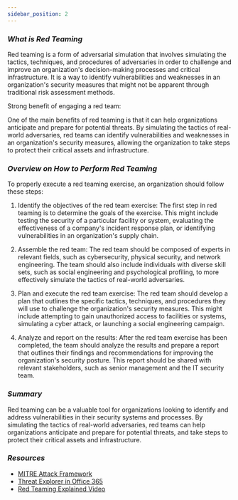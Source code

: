 ```yaml
---
sidebar_position: 2
---
```


### *What is Red Teaming*
Red teaming is a form of adversarial simulation that involves simulating the tactics, techniques, and procedures of adversaries in order to challenge and improve an organization's decision-making processes and critical infrastructure. It is a way to identify vulnerabilities and weaknesses in an organization's security measures that might not be apparent through traditional risk assessment methods.

Strong benefit of engaging a red team:

One of the main benefits of red teaming is that it can help organizations anticipate and prepare for potential threats. By simulating the tactics of real-world adversaries, red teams can identify vulnerabilities and weaknesses in an organization's security measures, allowing the organization to take steps to protect their critical assets and infrastructure.

### *Overview on How to Perform Red Teaming*
To properly execute a red teaming exercise, an organization should follow these steps:

1. Identify the objectives of the red team exercise: The first step in red teaming is to determine the goals of the exercise. This might include testing the security of a particular facility or system, evaluating the effectiveness of a company's incident response plan, or identifying vulnerabilities in an organization's supply chain. 

2. Assemble the red team: The red team should be composed of experts in relevant fields, such as cybersecurity, physical security, and network engineering. The team should also include individuals with diverse skill sets, such as social engineering and psychological profiling, to more effectively simulate the tactics of real-world adversaries.

3. Plan and execute the red team exercise: The red team should develop a plan that outlines the specific tactics, techniques, and procedures they will use to challenge the organization's security measures. This might include attempting to gain unauthorized access to facilities or systems, simulating a cyber attack, or launching a social engineering campaign.

4. Analyze and report on the results: After the red team exercise has been completed, the team should analyze the results and prepare a report that outlines their findings and recommendations for improving the organization's security posture. This report should be shared with relevant stakeholders, such as senior management and the IT security team.

### *Summary*

Red teaming can be a valuable tool for organizations looking to identify and address vulnerabilities in their security systems and processes. By simulating the tactics of real-world adversaries, red teams can help organizations anticipate and prepare for potential threats, and take steps to protect their critical assets and infrastructure.

### *Resources*
- [MITRE Attack Framework](https://www.mitre.org/sites/default/files/2021-11/getting-started-with-attack-october-2019.pdf) 
- [Threat Explorer in Office 365](https://learn.microsoft.com/en-us/microsoft-365/security/office-365-security/threat-explorer-threat-hunting?view=o365-worldwide)
- [Red Teaming Explained Video](https://www.youtube.com/watch?v=XccnV28SnXw)